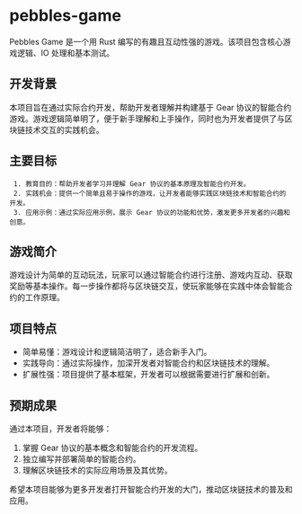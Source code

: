 # pebbles-game

Pebbles Game 是一个用 Rust 编写的有趣且互动性强的游戏。该项目包含核心游戏逻辑、IO 处理和基本测试。

## 开发背景

本项目旨在通过实际合约开发，帮助开发者理解并构建基于 Gear 协议的智能合约游戏。游戏逻辑简单明了，便于新手理解和上手操作，同时也为开发者提供了与区块链技术交互的实践机会。

## 主要目标
```
 1. 教育目的：帮助开发者学习并理解 Gear 协议的基本原理及智能合约开发。
 2. 实践机会：提供一个简单且易于操作的游戏，让开发者能够实践区块链技术和智能合约的开发。
 3. 应用示例：通过实际应用示例，展示 Gear 协议的功能和优势，激发更多开发者的兴趣和创意。
```
## 游戏简介

游戏设计为简单的互动玩法，玩家可以通过智能合约进行注册、游戏内互动、获取奖励等基本操作。每一步操作都将与区块链交互，使玩家能够在实践中体会智能合约的工作原理。

## 项目特点

 * 简单易懂：游戏设计和逻辑简洁明了，适合新手入门。
 * 实践导向：通过实际操作，加深开发者对智能合约和区块链技术的理解。
 * 扩展性强：项目提供了基本框架，开发者可以根据需要进行扩展和创新。

## 预期成果

通过本项目，开发者将能够：
 1. 掌握 Gear 协议的基本概念和智能合约的开发流程。
 2. 独立编写并部署简单的智能合约。
 3. 理解区块链技术的实际应用场景及其优势。

希望本项目能够为更多开发者打开智能合约开发的大门，推动区块链技术的普及和应用。